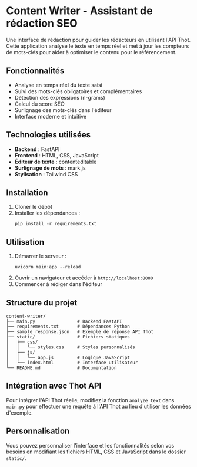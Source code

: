 # Content Writer - Assistant de rédaction SEO

Une interface de rédaction pour guider les rédacteurs en utilisant l'API Thot. Cette application analyse le texte en temps réel et met à jour les compteurs de mots-clés pour aider à optimiser le contenu pour le référencement.

## Fonctionnalités

- Analyse en temps réel du texte saisi
- Suivi des mots-clés obligatoires et complémentaires
- Détection des expressions (n-grams)
- Calcul du score SEO
- Surlignage des mots-clés dans l'éditeur
- Interface moderne et intuitive

## Technologies utilisées

- **Backend** : FastAPI
- **Frontend** : HTML, CSS, JavaScript
- **Éditeur de texte** : contenteditable
- **Surlignage de mots** : mark.js
- **Stylisation** : Tailwind CSS

## Installation

1. Cloner le dépôt
2. Installer les dépendances :
   ```
   pip install -r requirements.txt
   ```

## Utilisation

1. Démarrer le serveur :
   ```
   uvicorn main:app --reload
   ```
2. Ouvrir un navigateur et accéder à `http://localhost:8000`
3. Commencer à rédiger dans l'éditeur

## Structure du projet

```
content-writer/
├── main.py                # Backend FastAPI
├── requirements.txt       # Dépendances Python
├── sample_response.json   # Exemple de réponse API Thot
├── static/                # Fichiers statiques
│   ├── css/
│   │   └── styles.css     # Styles personnalisés
│   ├── js/
│   │   └── app.js         # Logique JavaScript
│   └── index.html         # Interface utilisateur
└── README.md              # Documentation
```

## Intégration avec Thot API

Pour intégrer l'API Thot réelle, modifiez la fonction `analyze_text` dans `main.py` pour effectuer une requête à l'API Thot au lieu d'utiliser les données d'exemple.

## Personnalisation

Vous pouvez personnaliser l'interface et les fonctionnalités selon vos besoins en modifiant les fichiers HTML, CSS et JavaScript dans le dossier `static/`.
